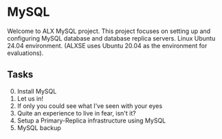 # MySQL

Welcome to ALX MySQL project. This project focuses on setting up and configuring MySQL database and database replica servers. Linux Ubuntu 24.04 environment. (ALXSE uses Ubuntu 20.04 as the environment for evaluations).

## Tasks

0. Install MySQL
1. Let us in!
2. If only you could see what I've seen with your eyes
3. Quite an experience to live in fear, isn't it?
4. Setup a Primary-Replica infrastructure using MySQL
5. MySQL backup
